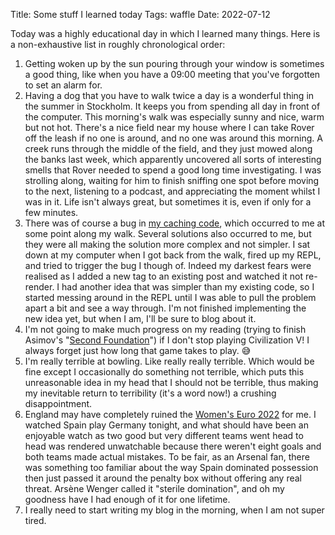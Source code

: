 Title: Some stuff I learned today
Tags: waffle
Date: 2022-07-12

Today was a highly educational day in which I learned many things. Here is a
non-exhaustive list in roughly chronological order:

1. Getting woken up by the sun pouring through your window is sometimes a good
   thing, like when you have a 09:00 meeting that you've forgotten to set an
   alarm for.
2. Having a dog that you have to walk twice a day is a wonderful thing in the
   summer in Stockholm. It keeps you from spending all day in front of the
   computer. This morning's walk was especially sunny and nice, warm but not
   hot. There's a nice field near my house where I can take Rover off the leash
   if no one is around, and no one was around this morning. A creek runs through
   the middle of the field, and they just mowed along the banks last week, which
   apparently uncovered all sorts of interesting smells that Rover needed to
   spend a good long time investigating. I was strolling along, waiting for him
   to finish sniffing one spot before moving to the next, listening to a
   podcast, and appreciating the moment whilst I was in it. Life isn't always
   great, but sometimes it is, even if only for a few minutes.
3. There was of course a bug in [my caching
   code](2022-07-11-hacking-blog-caching.html), which occurred to me at some
   point along my walk. Several solutions also occurred to me, but they were all
   making the solution more complex and not simpler. I sat down at my computer
   when I got back from the walk, fired up my REPL, and tried to trigger the bug
   I though of. Indeed my darkest fears were realised as I added a new tag to an
   existing post and watched it not re-render. I had another idea that was
   simpler than my existing code, so I started messing around in the REPL until
   I was able to pull the problem apart a bit and see a way through. I'm not
   finished implementing the new idea yet, but when I am, I'll be sure to blog
   about it.
4. I'm not going to make much progress on my reading (trying to finish Asimov's
   "[Second
   Foundation](https://www.goodreads.com/book/show/29580.Second_Foundation)") if
   I don't stop playing Civilization V! I always forget just how long that game
   takes to play. 😅
5. I'm really terrible at bowling. Like really really terrible. Which would be
   fine except I occasionally do something not terrible, which puts this
   unreasonable idea in my head that I should not be terrible, thus making my
   inevitable return to terribility (it's a word now!) a crushing
   disappointment.
6. England may have completely ruined the [Women's Euro
   2022](https://www.uefa.com/womenseuro/) for me. I watched Spain play Germany
   tonight, and what should have been an enjoyable watch as two good but very
   different teams went head to head was rendered unwatchable because there
   weren't eight goals and both teams made actual mistakes. To be fair, as an
   Arsenal fan, there was something too familiar about the way Spain dominated
   possession then just passed it around the penalty box without offering any
   real threat. Arsène Wenger called it "sterile domination", and oh my goodness
   have I had enough of it for one lifetime.
7. I really need to start writing my blog in the morning, when I am not super
   tired.
